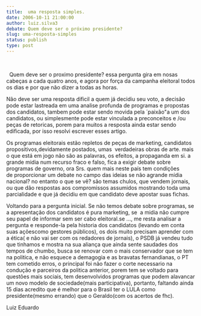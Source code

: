 ```yaml
---
title:  uma resposta simples.
date: 2006-10-11 21:00:00
author: luiz.silva3
debate: Quem deve ser o próximo presidente?
slug: uma-resposta-simples
status: publish 
type: post
---
```


 


  Quem deve ser o proximo presidente? essa pergunta gira em nosas cabeças a cada quatro anos, e agora por força da campanha eleitoral todos os dias e por que não dizer a todas as horas.


Não deve ser uma resposta dificil a quem já decidiu seu voto, a decisão pode estar lastreada em uma analise profunda de programas e propostas dos candidatos, tambem pode estar sendo movida pela ´paixão"a um dos candidatos, ou simplesmente pode estar vinculada a preconceitos e /ou peças de retoricas, porem para muitos a resposta ainda estar sendo edificada, por isso resolvi escrever esses artigo.


Os programas eleitorais estão repletos de peças de marketing, candidatos propositivos,devidamente postados, umas  verdadeiras obras de arte. mais o que está em jogo não são as palavras, os efeitos, a propaganda em si. a grande midia num recurso fraco e falso, fica a exigir debate sobre programas de governo, ora Srs. quem mais neste país tem condições de proporcionar um debate no campo das ideias se não agrande mídia nacional? no entanto o que se vê? são temas chulos, que vendem jornais, ou que dão respostas aos compromissos assumidos mostrando toda uma parcialidade e que já decidiu em que candidato deve apostar suas fichas.


Voltando para a pergunta inicial. Se não temos debate sobre programas, se a apresentação dos candidatos é pura marketing, se  a midia não cumpre seu papel de informar sem ser cabo eleitoral.se ..., me resta analisar a pergunta e responde-la pela historia dos candidatos (levando em conta suas açõescomo gestores públicos), os dois muito precisam aprender com a ética( e não vai ser com os redadores de jornais), o PSDB já vendeu tudo que tinhamos e mostra na sua aliança que ainda sente saudades dos tempos de chumbo, busca se renovar com o mais conservador que se tem na politica, e não esquece a demagogia e as bravatas fernandianas, o PT tem cometido erros, o principal foi não fazer o corte necessario na condução e parceiros da politica anterior, porem tem se voltado para questões mais sociais, tem desenvolvidos programas que podem alavancar um novo modelo de sociedade(mais participativa), portanto, faltando ainda 15 dias acredito que é melhor para o Brasil ter o LULA como presidente(mesmo errando) que o Geraldo(com os acertos de fhc).


Luiz Eduardo


 


